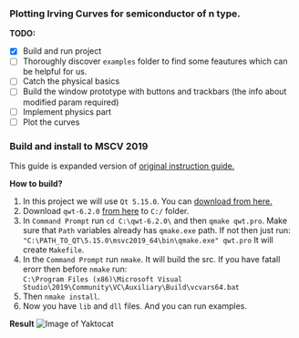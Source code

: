 ### Plotting Irving Curves for semiconductor of n type.
**TODO:**

- [x] Build and run project 
- [ ] Thoroughly discover `examples` folder to find some feautures which can be helpful for us. 
- [ ] Catch the physical basics
- [ ] Build the window prototype with buttons and trackbars (the info about modified param required)
- [ ] Implement physics part
- [ ] Plot the curves

### Build and install to MSCV 2019
This guide is expanded version of [original instruction guide.](https://qwt.sourceforge.io/qwtinstall.html)

**How to build?**
1. In this project we will use `Qt 5.15.0`. You can [download from here.](https://www.qt.io/download)  
2. Download `qwt-6.2.0` [from here](https://sourceforge.net/projects/qwt/files/qwt/6.2.0/qwt-6.2.0.zip/download) to `C:/` folder.  
3. In `Command Prompt` run `cd C:\qwt-6.2.0\` and then `qmake qwt.pro`. Make sure that `Path` variables already has `qmake.exe` path. If not then just run:  
```"C:\PATH_TO_QT\5.15.0\msvc2019_64\bin\qmake.exe" qwt.pro```
It will create `Makefile`.  
4. In the `Command Prompt` run `nmake`. It will build the src. If you have fatall erorr then before `nmake` run:  
```C:\Program Files (x86)\Microsoft Visual Studio\2019\Community\VC\Auxiliary\Build\vcvars64.bat```  
5. Then `nmake install`.  
6. Now you have `lib` and `dll` files. And you can run examples.  

**Result**
![Image of Yaktocat](/Images/example.png)
